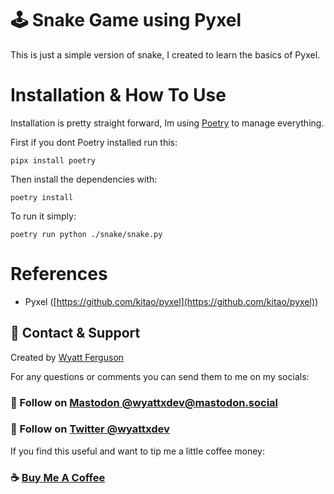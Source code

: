 # :joystick: Snake Game using Pyxel

This is just a simple version of snake, I created to learn the basics of Pyxel.

# Installation & How To Use

Installation is pretty straight forward, Im using [Poetry](https://python-poetry.org/docs/) to manage everything.

First if you dont Poetry installed run this:

```
pipx install poetry
```

Then install the dependencies with:

```
poetry install
```

To run it simply:

```
poetry run python ./snake/snake.py

```

# References

- Pyxel ([https://github.com/kitao/pyxel](https://github.com/kitao/pyxel))

## :postbox: Contact & Support

Created by [Wyatt Ferguson](https://github.com/wyattferguson)

For any questions or comments you can send them to me on my socials:

### :shaved_ice: Follow on [Mastodon @wyattxdev@mastodon.social](@wyattxdev@mastodon.social)

### :tropical_drink: Follow on [Twitter @wyattxdev](https://twitter.com/wyattxdev)

If you find this useful and want to tip me a little coffee money:

### :coffee: [Buy Me A Coffee](https://www.buymeacoffee.com/wyattferguson)
